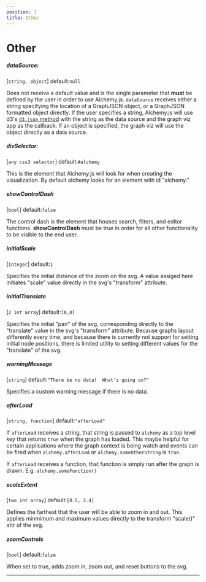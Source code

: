 ```yaml
---
position: 7
title: Other
---
```



# Other

<p></p>

##### dataSource: 

[`string, object`] default:`null`  

Does not receive a default value and is the single parameter that **must** be defined by the user in order to use Alchemy.js.  `dataSource` receives either a string specifying the location of a GraphJSON object, or a GraphJSON formatted object directly.  If the user specifies a string, Alchemy.js will use d3's [`d3.json` method](https://github.com/mbostock/d3/wiki/Requests#d3_json) with the string as the data source and the graph viz app as the callback.  If an object is specified, the graph viz will use the object directly as a data source.

##### divSelector: 

[`any css3 selector`] default:`#alchemy`  

This is the element that Alchemy.js will look for when creating the visualization.  By default alchemy looks for an element with id "alchemy."

##### showControlDash

[`bool`] default:`false`    

The control dash is the element that houses search, filters, and editor functions.  **showControlDash** must be true in order for all other functionality to be visible to the end user.

##### initialScale

[`integer`] default:`1`

Specifies the initial distance of the zoom on the svg.  A value assiged here initiates "scale" value directly in the svg's "transform" attribute.

##### initialTranslate 

[`2 int array`] default:`[0,0]`

Specifies the initial "pan" of the svg, corresponding directly to the "translate" value in the svg's "transform" attribute.  Because graphs layout differently every time, and because there is currently not support for setting initial node positions, there is limited utility to setting different values for the "translate" of the svg.

##### warningMessage 

[`string`] default:`"There be no data!  What's going on?"` 

Specifies a custom warning message if there is no data.

##### afterLoad 

[`string, function`] default:`"afterLoad"` 

If `afterLoad` receives a string, that string is passed to `alchemy` as a top level key that returns `true` when the graph has loaded.  This maybe helpful for certain applications where the graph context is being watch and events can be fired when `alchemy.afterLoad` or `alchemy.someOtherString` is `true`.

If `afterLoad` receives a function, that function is simply run after the graph is drawn.  E.g. `alchemy.someFunction()`

##### scaleExtent 

[`two int array`] default:`[0.5, 2.4]`

Defines the farthest that the user will be able to zoom in and out.  This applies minmimum and maximum values directly to the transform "scale()" attr of the svg.

##### zoomControls

[`bool`] default:`false` 

When set to true, adds zoom in, zoom out, and reset buttons to the svg.

____
